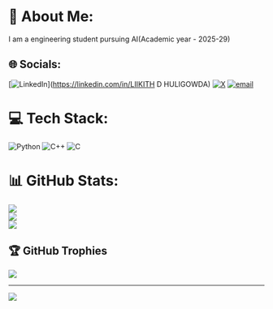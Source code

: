 # 💫 About Me:
I am a engineering student pursuing AI(Academic year - 2025-29)<br>


## 🌐 Socials:
[![LinkedIn](https://img.shields.io/badge/LinkedIn-%230077B5.svg?logo=linkedin&logoColor=white)](https://linkedin.com/in/LIIKITH D HULIGOWDA) [![X](https://img.shields.io/badge/X-black.svg?logo=X&logoColor=white)](https://x.com/@LIIKITH_HULI7) [![email](https://img.shields.io/badge/Email-D14836?logo=gmail&logoColor=white)](mailto:liikithhuligowda237@gmail.com) 

# 💻 Tech Stack:
![Python](https://img.shields.io/badge/python-3670A0?style=flat-square&logo=python&logoColor=ffdd54) ![C++](https://img.shields.io/badge/c++-%2300599C.svg?style=flat-square&logo=c%2B%2B&logoColor=white) ![C](https://img.shields.io/badge/c-%2300599C.svg?style=flat-square&logo=c&logoColor=white)
# 📊 GitHub Stats:
![](https://github-readme-stats.vercel.app/api?username=LiikithD-Huligowda&theme=dark&hide_border=false&include_all_commits=true&count_private=false)<br/>
![](https://nirzak-streak-stats.vercel.app/?user=LiikithD-Huligowda&theme=dark&hide_border=false)<br/>
![](https://github-readme-stats.vercel.app/api/top-langs/?username=LiikithD-Huligowda&theme=dark&hide_border=false&include_all_commits=true&count_private=false&layout=compact)

## 🏆 GitHub Trophies
![](https://github-profile-trophy.vercel.app/?username=LiikithD-Huligowda&theme=radical&no-frame=false&no-bg=true&margin-w=4)

---
[![](https://visitcount.itsvg.in/api?id=LiikithD-Huligowda&icon=0&color=0)](https://visitcount.itsvg.in)

<!-- Proudly created with GPRM ( https://gprm.itsvg.in ) -->
